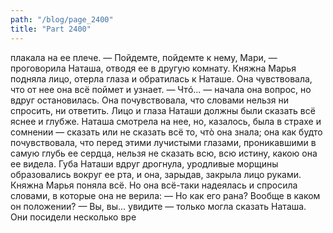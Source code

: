 ```yaml
---
path: "/blog/page_2400"
title: "Part 2400"
---
```


плакала на ее плече.
— Пойдемте, пойдемте к нему, Мари, — проговорила Наташа, отводя ее в другую комнату.
Княжна Марья подняла лицо, отерла глаза и обратилась к Наташе. Она чувствовала, что от нее она всё поймет и узнает.
— Чтó... — начала она вопрос, но вдруг остановилась. Она почувствовала, что словами нельзя ни спросить, ни ответить. Лицо и глаза Наташи должны были сказать всё яснее и глубже.
Наташа смотрела на нее, но, казалось, была в страхе и сомнении — сказать или не сказать всё то, чтò она знала; она как будто почувствовала, что перед этими лучистыми глазами, проникавшими в самую глубь ее сердца, нельзя не сказать всю, всю истину, какою она ее видела. Губа Наташи вдруг дрогнула, уродливые морщины образовались вокруг ее рта, и она, зарыдав, закрыла лицо руками.
Княжна Марья поняла всё.
Но она всё-таки надеялась и спросила словами, в которые она не верила:
— Но как его рана? Вообще в каком он положении?
— Вы, вы... увидите — только могла сказать Наташа.
Они посидели несколько вре

